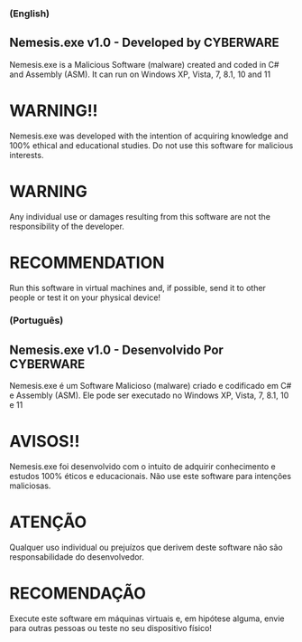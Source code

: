 ### (English) ###
## Nemesis.exe v1.0 - Developed by CYBERWARE

Nemesis.exe is a Malicious Software (malware) created and coded in C# and Assembly (ASM). It can run on Windows XP, Vista, 7, 8.1, 10 and 11
# WARNING!!

Nemesis.exe was developed with the intention of acquiring knowledge and 100% ethical and educational studies. Do not use this software for malicious interests.
# WARNING

Any individual use or damages resulting from this software are not the responsibility of the developer.
# RECOMMENDATION

Run this software in virtual machines and, if possible, send it to other people or test it on your physical device!


### (Português)
## Nemesis.exe v1.0 - Desenvolvido Por CYBERWARE

Nemesis.exe é um Software Malicioso (malware) criado e codificado em C# e Assembly (ASM). Ele pode ser executado no Windows XP, Vista, 7, 8.1, 10 e 11
# AVISOS!!

Nemesis.exe foi desenvolvido com o intuito de adquirir conhecimento e estudos 100% éticos e educacionais. Não use este software para intenções maliciosas.
# ATENÇÃO

Qualquer uso individual ou prejuízos que derivem deste software não são responsabilidade do desenvolvedor.
# RECOMENDAÇÃO

Execute este software em máquinas virtuais e, em hipótese alguma, envie para outras pessoas ou teste no seu dispositivo físico!
